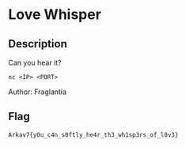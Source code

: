 # Love Whisper
## Description
Can you hear it?

`nc <IP> <PORT>`

Author: Fraglantia

## Flag
`Arkav7{y0u_c4n_s0ftly_he4r_th3_wh1sp3rs_of_l0v3}`

